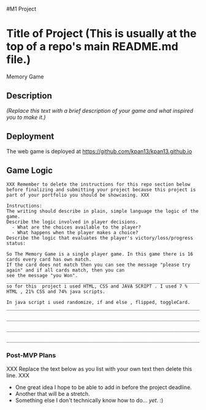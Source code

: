 #M1 Project

# Title of Project (This is usually at the top of a repo's main README.md file.)
 Memory Game
## Description

_(Replace this text with a brief description of your game and what inspired you to make it.)_


## Deployment

The web game is deployed at https://github.com/kpan13/kpan13.github.io


## Game Logic

```
XXX Remember to delete the instructions for this repo section below before finalizing and submitting your project because this project is part of your portfolio you should be showcasing. XXX

Instructions: 
The writing should describe in plain, simple language the logic of the game.
Describe the logic involved in player decisions.
  - What are the choices available to the player?
  - What happens when the player makes a choice?
Describe the logic that evaluates the player's victory/loss/progress status:

So The Memory Game is a single player game. In this game there is 16 cards every card has own match.
If the card does not match then you can see the message "please try again" and if all cards match, then you can
see the message "you Won". 
___________________________________________________________________________________
so for this  project i used HTML, CSS and JAVA SCRIPT . I used 7 % HTML , 21% CSS and 74% java scripts.

In java script i used randomize, if and else , flipped, toggleCard.
___________________________________________________________________________________

___________________________________________________________________________________

___________________________________________________________________________________

___________________________________________________________________________________
```

### Post-MVP Plans

XXX Replace the text below as you list with your own text then delete this line. XXX

- One great idea I hope to be able to add in before the project deadline.
- Another that will be a stretch.
- Something else I don't technically know how to do... *yet*. :)
